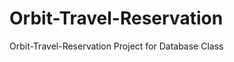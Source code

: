 Orbit-Travel-Reservation
========================

Orbit-Travel-Reservation Project for Database Class
